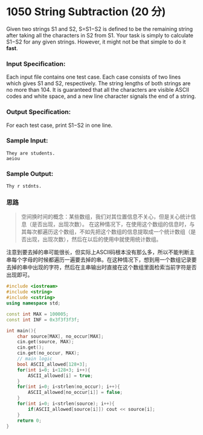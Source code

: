 
#  1050 String Subtraction  (20  分)

Given two strings  S​1​​  and  S​2​​,  S=S​1​​−S​2​​  is defined to be the remaining string after taking all the characters in  S​2​​  from  S​1​​. Your task is simply to calculate  S​1​​−S​2​​  for any given strings. However, it might not be that simple to do it  **fast**.

### Input Specification:

Each input file contains one test case. Each case consists of two lines which gives  S​1​​  and  S​2​​, respectively. The string lengths of both strings are no more than  10​4​​. It is guaranteed that all the characters are visible ASCII codes and white space, and a new line character signals the end of a string.

### Output Specification:

For each test case, print  S​1​​−S​2​​  in one line.

### Sample Input:

```
They are students.
aeiou

```

### Sample Output:

```
Thy r stdnts.
```

### 思路

> 空间换时间的概念：某些数组，我们对其位置信息不关心，但是关心统计信息（是否出现，出现次数）。 在这种情况下，在使用这个数组的信息时，与其每次都遍历这个数组，不如先把这个数组的信息提取成一个统计数组（是否出现，出现次数），然后在以后的使用中就使用统计数组。

注意到要去掉的串可能很长，但实际上ASCII码根本没有那么多，所以不能判断主串每个字母的时候都遍历一遍要去掉的串。在这种情况下，想到用一个数组记录要去掉的串中出现的字符，然后在主串输出时直接在这个数组里面检索当前字符是否出现即可。

```cpp
#include <iostream>
#include <string>
#include <cstring>
using namespace std;

const int MAX = 100005;
const int INF = 0x3f3f3f3f;

int main(){
    char source[MAX], no_occur[MAX];
    cin.get(source, MAX);
    cin.get();
    cin.get(no_occur, MAX);
    // main logic
    bool ASCII_allowed[128+3];
    for(int i=0; i<128+3; i++){
        ASCII_allowed[i] = true;
    }
    for(int i=0; i<strlen(no_occur); i++){
        ASCII_allowed[no_occur[i]] = false;
    }
    for(int i=0; i<strlen(source); i++){
        if(ASCII_allowed[source[i]]) cout << source[i];
    }
    return 0; 
}
```

